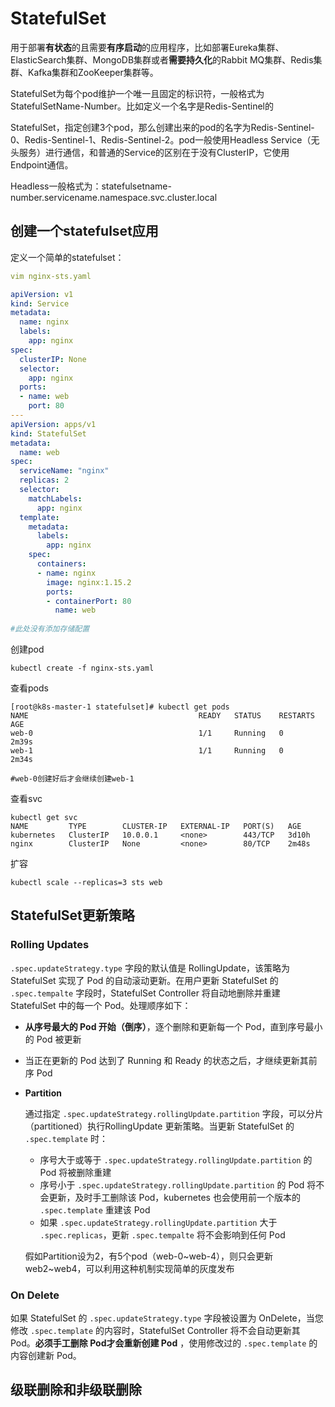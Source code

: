 # StatefulSet

用于部署**有状态**的且需要**有序启动**的应用程序，比如部署Eureka集群、ElasticSearch集群、MongoDB集群或者**需要持久化**的Rabbit MQ集群、Redis集群、Kafka集群和ZooKeeper集群等。

StatefulSet为每个pod维护一个唯一且固定的标识符，一般格式为StatefulSetName-Number。比如定义一个名字是Redis-Sentinel的

StatefulSet，指定创建3个pod，那么创建出来的pod的名字为Redis-Sentinel-0、Redis-Sentinel-1、Redis-Sentinel-2。pod一般使用Headless Service（无头服务）进行通信，和普通的Service的区别在于没有ClusterIP，它使用Endpoint通信。

Headless一般格式为：statefulsetname-number.servicename.namespace.svc.cluster.local

## 创建一个statefulset应用

定义一个简单的statefulset：

```yaml
vim nginx-sts.yaml

apiVersion: v1
kind: Service
metadata:
  name: nginx
  labels:
    app: nginx
spec:
  clusterIP: None
  selector:
    app: nginx
  ports:
  - name: web
    port: 80
---
apiVersion: apps/v1
kind: StatefulSet
metadata:
  name: web
spec:
  serviceName: "nginx"
  replicas: 2
  selector:
    matchLabels:
      app: nginx
  template:
    metadata:
      labels:  
        app: nginx
    spec:
      containers:
      - name: nginx
        image: nginx:1.15.2
        ports:
        - containerPort: 80
          name: web
     
#此处没有添加存储配置
```

创建pod

```shell
kubectl create -f nginx-sts.yaml
```

查看pods

```shell
[root@k8s-master-1 statefulset]# kubectl get pods
NAME                                      READY   STATUS    RESTARTS   AGE
web-0                                     1/1     Running   0          2m39s
web-1                                     1/1     Running   0          2m34s

#web-0创建好后才会继续创建web-1
```

查看svc

```shell
kubectl get svc
NAME         TYPE        CLUSTER-IP   EXTERNAL-IP   PORT(S)   AGE
kubernetes   ClusterIP   10.0.0.1     <none>        443/TCP   3d10h
nginx        ClusterIP   None         <none>        80/TCP    2m48s
```

扩容

```shell
kubectl scale --replicas=3 sts web
```

## StatefulSet更新策略

### Rolling Updates

`.spec.updateStrategy.type` 字段的默认值是 RollingUpdate，该策略为 StatefulSet 实现了 Pod 的自动滚动更新。在用户更新 StatefulSet 的 `.spec.tempalte` 字段时，StatefulSet Controller 将自动地删除并重建 StatefulSet 中的每一个 Pod。处理顺序如下：

- **从序号最大的 Pod 开始（倒序）**，逐个删除和更新每一个 Pod，直到序号最小的 Pod 被更新

- 当正在更新的 Pod 达到了 Running 和 Ready 的状态之后，才继续更新其前序 Pod

- **Partition**

  通过指定 `.spec.updateStrategy.rollingUpdate.partition` 字段，可以分片（partitioned）执行RollingUpdate 更新策略。当更新 StatefulSet 的 `.spec.template` 时：

  - 序号大于或等于 `.spec.updateStrategy.rollingUpdate.partition` 的 Pod 将被删除重建
  - 序号小于 `.spec.updateStrategy.rollingUpdate.partition` 的 Pod 将不会更新，及时手工删除该 Pod，kubernetes 也会使用前一个版本的 `.spec.template` 重建该 Pod
  - 如果 `.spec.updateStrategy.rollingUpdate.partition` 大于 `.spec.replicas`，更新 `.spec.tempalte` 将不会影响到任何 Pod
  
  假如Partition设为2，有5个pod（web-0~web-4），则只会更新web2~web4，可以利用这种机制实现简单的灰度发布

###  On Delete

如果 StatefulSet 的 `.spec.updateStrategy.type` 字段被设置为 OnDelete，当您修改 `.spec.template` 的内容时，StatefulSet Controller 将不会自动更新其 Pod。**必须手工删除 Pod才会重新创建 Pod** ，使用修改过的 `.spec.template` 的内容创建新 Pod。

## 级联删除和非级联删除

